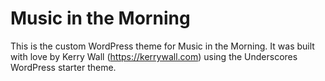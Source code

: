 Music in the Morning
===

This is the custom WordPress theme for Music in the Morning. It was built with love by Kerry Wall (https://kerrywall.com) using the Underscores WordPress starter theme.